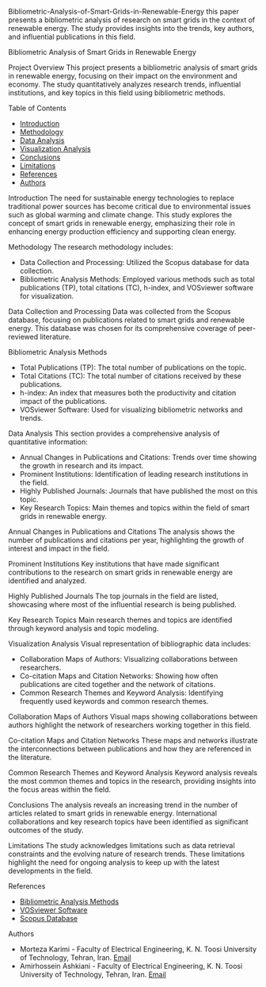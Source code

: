  Bibliometric-Analysis-of-Smart-Grids-in-Renewable-Energy
this paper presents a bibliometric analysis of research on smart grids in the context of renewable energy. The study provides insights into the trends, key authors, and influential publications in this field.

 Bibliometric Analysis of Smart Grids in Renewable Energy

 Project Overview
This project presents a bibliometric analysis of smart grids in renewable energy, focusing on their impact on the environment and economy. The study quantitatively analyzes research trends, influential institutions, and key topics in this field using bibliometric methods.

 Table of Contents
- [Introduction](introduction)
- [Methodology](methodology)
- [Data Analysis](data-analysis)
- [Visualization Analysis](visualization-analysis)
- [Conclusions](conclusions)
- [Limitations](limitations)
- [References](references)
- [Authors](authors)

 Introduction
The need for sustainable energy technologies to replace traditional power sources has become critical due to environmental issues such as global warming and climate change. This study explores the concept of smart grids in renewable energy, emphasizing their role in enhancing energy production efficiency and supporting clean energy.

 Methodology
The research methodology includes:
- Data Collection and Processing: Utilized the Scopus database for data collection.
- Bibliometric Analysis Methods: Employed various methods such as total publications (TP), total citations (TC), h-index, and VOSviewer software for visualization.

 Data Collection and Processing
Data was collected from the Scopus database, focusing on publications related to smart grids and renewable energy. This database was chosen for its comprehensive coverage of peer-reviewed literature.

 Bibliometric Analysis Methods
- Total Publications (TP): The total number of publications on the topic.
- Total Citations (TC): The total number of citations received by these publications.
- h-index: An index that measures both the productivity and citation impact of the publications.
- VOSviewer Software: Used for visualizing bibliometric networks and trends.

 Data Analysis
This section provides a comprehensive analysis of quantitative information:
- Annual Changes in Publications and Citations: Trends over time showing the growth in research and its impact.
- Prominent Institutions: Identification of leading research institutions in the field.
- Highly Published Journals: Journals that have published the most on this topic.
- Key Research Topics: Main themes and topics within the field of smart grids in renewable energy.

 Annual Changes in Publications and Citations
The analysis shows the number of publications and citations per year, highlighting the growth of interest and impact in the field.

 Prominent Institutions
Key institutions that have made significant contributions to the research on smart grids in renewable energy are identified and analyzed.

 Highly Published Journals
The top journals in the field are listed, showcasing where most of the influential research is being published.

 Key Research Topics
Main research themes and topics are identified through keyword analysis and topic modeling.

 Visualization Analysis
Visual representation of bibliographic data includes:
- Collaboration Maps of Authors: Visualizing collaborations between researchers.
- Co-citation Maps and Citation Networks: Showing how often publications are cited together and the network of citations.
- Common Research Themes and Keyword Analysis: Identifying frequently used keywords and common research themes.

 Collaboration Maps of Authors
Visual maps showing collaborations between authors highlight the network of researchers working together in this field.

 Co-citation Maps and Citation Networks
These maps and networks illustrate the interconnections between publications and how they are referenced in the literature.

 Common Research Themes and Keyword Analysis
Keyword analysis reveals the most common themes and topics in the research, providing insights into the focus areas within the field.

 Conclusions
The analysis reveals an increasing trend in the number of articles related to smart grids in renewable energy. International collaborations and key research topics have been identified as significant outcomes of the study.

 Limitations
The study acknowledges limitations such as data retrieval constraints and the evolving nature of research trends. These limitations highlight the need for ongoing analysis to keep up with the latest developments in the field.

 References
- [Bibliometric Analysis Methods]()
- [VOSviewer Software](https://www.vosviewer.com/)
- [Scopus Database](https://www.scopus.com/)

 Authors
- Morteza Karimi - Faculty of Electrical Engineering, K. N. Toosi University of Technology, Tehran, Iran. [Email](mailto:Mo.karimi@kntu.ac.ir)
- Amirhossein Ashkiani - Faculty of Electrical Engineering, K. N. Toosi University of Technology, Tehran, Iran. [Email](mailto:Amirhossein.ashkiani@kntu.ac.ir)

